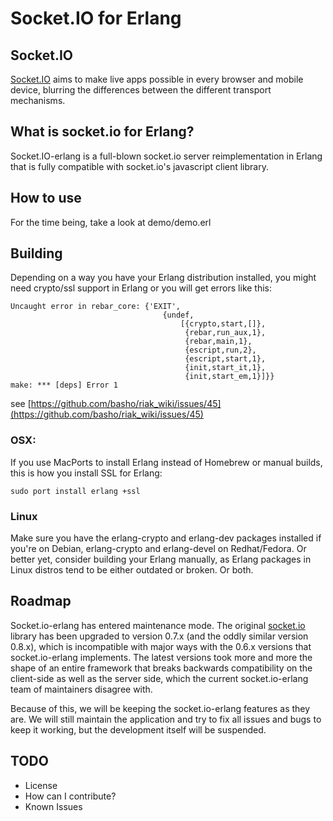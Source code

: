 Socket.IO for Erlang
====================

## Socket.IO

[Socket.IO](http://socket.io/) aims to make live apps possible in every browser and mobile device, blurring the differences between the different transport mechanisms.

## What is socket.io for Erlang?

Socket.IO-erlang is a full-blown socket.io server reimplementation in
Erlang that is fully compatible with socket.io's javascript client
library.

## How to use

For the time being, take a look at demo/demo.erl

## Building

Depending on a way you have your Erlang distribution installed, you might need crypto/ssl support in Erlang or you will get errors like this:

    Uncaught error in rebar_core: {'EXIT',
                                      {undef,
                                          [{crypto,start,[]},
                                           {rebar,run_aux,1},
                                           {rebar,main,1},
                                           {escript,run,2},
                                           {escript,start,1},
                                           {init,start_it,1},
                                           {init,start_em,1}]}}
    make: *** [deps] Error 1

see [https://github.com/basho/riak_wiki/issues/45](https://github.com/basho/riak_wiki/issues/45)

### OSX: 
If you use MacPorts to install Erlang instead of Homebrew or manual builds, this is how you install SSL for Erlang:

    sudo port install erlang +ssl

### Linux
Make sure you have the erlang-crypto and erlang-dev packages installed if you're on Debian, erlang-crypto and erlang-devel on Redhat/Fedora. Or better yet, consider building
your Erlang manually, as Erlang packages in Linux distros tend to be
either outdated or broken. Or both.

## Roadmap
Socket.io-erlang has entered maintenance mode. The original [socket.io](http://socket.io) library has been upgraded to version 0.7.x (and the oddly similar version 0.8.x), which is incompatible with major ways with the 0.6.x versions that socket.io-erlang implements. The latest versions took more and more the shape of an entire framework that breaks backwards compatibility on the client-side as well as the server side, which the current socket.io-erlang team of maintainers disagree with.

Because of this, we will be keeping the socket.io-erlang features as they are. We will still maintain the application and try to fix all issues and bugs to keep it working, but the development itself will be suspended.

## TODO

- License
- How can I contribute?
- Known Issues
